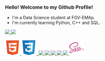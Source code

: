 ### Hello! Welcome to my Github Profile!

- I'm a Data Science student at FGV-EMAp.
- I'm currently learning Python, C++ and SQL.

<div>
  <a href="https://github.com/LindseyVA">
  <img height="180em" src="https://github-readme-stats.vercel.app/api?username=LindseyVA&show_icons=true&theme=omni&include_all_commits=true&count_private=true"/>
  <img height="180em" src="https://github-readme-stats.vercel.app/api/top-langs/?username=LindseyVA&layout=compact&langs_count=7&theme=omni"/>
</div>

<div style="display: inline_block"><br>
  <img height=50em src="https://raw.githubusercontent.com/devicons/devicon/master/icons/html5/html5-original.svg">
  <img height=50em src="https://raw.githubusercontent.com/devicons/devicon/master/icons/css3/css3-original.svg">
  <img height=50em src"https://raw.githubusercontent.com/devicons/devicon/master/icons/cplusplus/cplusplus-original.svg" />
  <img height=50em src="https://cdn.jsdelivr.net/gh/devicons/devicon/icons/python/python-original-wordmark.svg" />
  <img height=50em src="https://cdn.jsdelivr.net/gh/devicons/devicon/icons/r/r-original.svg" />
  <img height=50em src="https://cdn.jsdelivr.net/gh/devicons/devicon/icons/mysql/mysql-original-wordmark.svg" />
  <img height=50em src="https://cdn.jsdelivr.net/gh/devicons/devicon/icons/jupyter/jupyter-original-wordmark.svg" />
  <img height=50em src="https://cdn.jsdelivr.net/gh/devicons/devicon/icons/git/git-plain-wordmark.svg" />
  <img height=50em src="https://raw.githubusercontent.com/devicons/devicon/master/icons/sass/sass-original.svg" />
</div>
  
